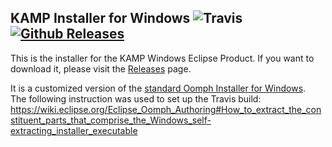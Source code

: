 ## KAMP Installer for Windows ![Travis](https://img.shields.io/travis/MartinLoeper/KAMP-Windows-Installer.svg) [![Github Releases](https://img.shields.io/github/downloads/MartinLoeper/KAMP-Windows-Installer/latest/total.svg)](https://github.com/MartinLoeper/KAMP-Windows-Installer/releases/latest)

This is the installer for the KAMP Windows Eclipse Product.
If you want to download it, please visit the [Releases](https://github.com/MartinLoeper/KAMP-Windows-Installer/releases) page.

It is a customized version of the [standard Oomph Installer for Windows](http://www.eclipse.org/downloads/download.php?file=/oomph/products/eclipse-inst-win32.exe&mirror_id=17).   
The following instruction was used to set up the Travis build: https://wiki.eclipse.org/Eclipse_Oomph_Authoring#How_to_extract_the_constituent_parts_that_comprise_the_Windows_self-extracting_installer_executable
